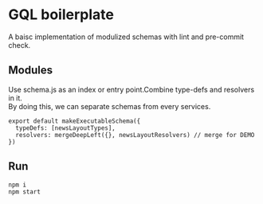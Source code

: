 GQL boilerplate
===================
A baisc implementation of modulized schemas with lint and pre-commit check.

## Modules
Use schema.js as an index or entry point.Combine type-defs and resolvers in it.<br />
By doing this, we can separate schemas from every services.

```
export default makeExecutableSchema({
  typeDefs: [newsLayoutTypes],
  resolvers: mergeDeepLeft({}, newsLayoutResolvers) // merge for DEMO
})
```

## Run
```
npm i
npm start
```